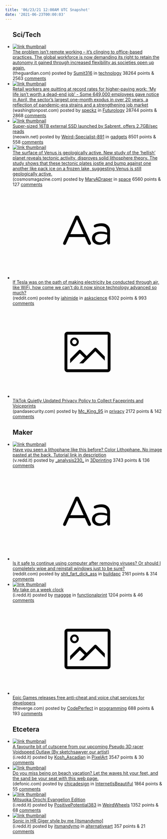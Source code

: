 ```yaml
---
title: '06/23/21 12:00AM UTC Snapshot'
date: '2021-06-23T00:00:03'
---
```

<ul>
<h2>Sci/Tech</h2>

<li><a href='https://www.theguardian.com/commentisfree/2021/jun/21/remote-working-office-based-practices-offices-employers'><img src='https://b.thumbs.redditmedia.com/TmKy437UhqGHHHy4B8fXj05vTrirYN8Yut_LDs2ax-k.jpg' alt='link thumbnail'></a><div><div class='linkTitle'><a href='https://www.theguardian.com/commentisfree/2021/jun/21/remote-working-office-based-practices-offices-employers'>The problem isn’t remote working – it’s clinging to office-based practices. The global workforce is now demanding its right to retain the autonomy it gained through increased flexibility as societies open up again.</a></div>(theguardian.com) posted by <a href='https://www.reddit.com/user/Sumit316'>Sumit316</a> in <a href='https://www.reddit.com/r/technology'>technology</a> 38264 points & 2563 <a href='https://www.reddit.com/r/technology/comments/o5iwgi/the_problem_isnt_remote_working_its_clinging_to/'>comments</a></div></li>

<li><a href='https://www.washingtonpost.com/business/2021/06/21/retail-workers-quitting-jobs/'><img src='https://b.thumbs.redditmedia.com/JoU2yhW18OoVclntNqjQmK0WCqezB4KqEEanlnsSmoA.jpg' alt='link thumbnail'></a><div><div class='linkTitle'><a href='https://www.washingtonpost.com/business/2021/06/21/retail-workers-quitting-jobs/'>Retail workers are quitting at record rates for higher-paying work: ‘My life isn’t worth a dead-end job’ - Some 649,000 employees gave notice in April, the sector’s largest one-month exodus in over 20 years, a reflection of pandemic-era strains and a strengthening job market</a></div>(washingtonpost.com) posted by <a href='https://www.reddit.com/user/speckz'>speckz</a> in <a href='https://www.reddit.com/r/Futurology'>Futurology</a> 28744 points & 2868 <a href='https://www.reddit.com/r/Futurology/comments/o5mmma/retail_workers_are_quitting_at_record_rates_for/'>comments</a></div></li>

<li><a href='https://www.neowin.net/news/super-sized-16tb-external-ssd-launched-by-sabrent-the-new-rocket-xtrm-q-is-here/'><img src='https://b.thumbs.redditmedia.com/JZcPOziHhAfHWUUNRwIae1HJy6HQF7tueKZnzRaUjcc.jpg' alt='link thumbnail'></a><div><div class='linkTitle'><a href='https://www.neowin.net/news/super-sized-16tb-external-ssd-launched-by-sabrent-the-new-rocket-xtrm-q-is-here/'>Super-sized 16TB external SSD launched by Sabrent, offers 2.7GB/sec reads</a></div>(neowin.net) posted by <a href='https://www.reddit.com/user/Weird-Specialist-891'>Weird-Specialist-891</a> in <a href='https://www.reddit.com/r/gadgets'>gadgets</a> 8501 points & 558 <a href='https://www.reddit.com/r/gadgets/comments/o5md15/supersized_16tb_external_ssd_launched_by_sabrent/'>comments</a></div></li>

<li><a href='https://cosmosmagazine.com/space/astrophysics/the-surface-of-venus-is-geologically-active/'><img src='https://b.thumbs.redditmedia.com/qFAqco98Lfk_UmMm9ekgqFB6BtHBGYHXLH4byH5ituw.jpg' alt='link thumbnail'></a><div><div class='linkTitle'><a href='https://cosmosmagazine.com/space/astrophysics/the-surface-of-venus-is-geologically-active/'>The surface of Venus is geologically active. New study of the ‘hellish’ planet reveals tectonic activity, disproves solid lithosphere theory. The study shows that these tectonic plates jostle and bump against one another like pack ice on a frozen lake, suggesting Venus is still geologically active.</a></div>(cosmosmagazine.com) posted by <a href='https://www.reddit.com/user/MaryADraper'>MaryADraper</a> in <a href='https://www.reddit.com/r/space'>space</a> 6560 points & 127 <a href='https://www.reddit.com/r/space/comments/o5n0vh/the_surface_of_venus_is_geologically_active_new/'>comments</a></div></li>

<li><a href='https://www.reddit.com/r/askscience/comments/o5iqml/if_tesla_was_on_the_path_of_making_electricity_be/'><svg version='1.1' viewBox='-34 -12 104 64' preserveAspectRatio='xMidYMid slice' xmlns='http://www.w3.org/2000/svg' xmlns:xlink='http://www.w3.org/1999/xlink'>
    <title>text link thumbnail</title>
    <path d='M12.19,8.84a1.45,1.45,0,0,0-1.4-1h-.12a1.46,1.46,0,0,0-1.42,1L1.14,26.56a1.29,1.29,0,0,0-.14.59,1,1,0,0,0,1,1,1.12,1.12,0,0,0,1.08-.77l2.08-4.65h11l2.08,4.59a1.24,1.24,0,0,0,1.12.83,1.08,1.08,0,0,0,1.08-1.08,1.64,1.64,0,0,0-.14-.57ZM6.08,20.71l4.59-10.22,4.6,10.22Z'>
    </path>
    <path d='M32.24,14.78A6.35,6.35,0,0,0,27.6,13.2a11.36,11.36,0,0,0-4.7,1,1,1,0,0,0-.58.89,1,1,0,0,0,.94.92,1.23,1.23,0,0,0,.39-.08,8.87,8.87,0,0,1,3.72-.81c2.7,0,4.28,1.33,4.28,3.92v.5a15.29,15.29,0,0,0-4.42-.61c-3.64,0-6.14,1.61-6.14,4.64v.05c0,2.95,2.7,4.48,5.37,4.48a6.29,6.29,0,0,0,5.19-2.48V26.9a1,1,0,0,0,1,1,1,1,0,0,0,1-1.06V19A5.71,5.71,0,0,0,32.24,14.78Zm-.56,7.7c0,2.28-2.17,3.89-4.81,3.89-1.94,0-3.61-1.06-3.61-2.86v-.06c0-1.8,1.5-3,4.2-3a15.2,15.2,0,0,1,4.22.61Z'>
    </path>
    </svg></a><div><div class='linkTitle'><a href='https://www.reddit.com/r/askscience/comments/o5iqml/if_tesla_was_on_the_path_of_making_electricity_be/'>If Tesla was on the path of making electricity be conducted through air, like WiFi, how come we can't do it now since technology advanced so much?</a></div>(reddit.com) posted by <a href='https://www.reddit.com/user/iahimide'>iahimide</a> in <a href='https://www.reddit.com/r/askscience'>askscience</a> 6302 points & 993 <a href='https://www.reddit.com/r/askscience/comments/o5iqml/if_tesla_was_on_the_path_of_making_electricity_be/'>comments</a></div></li>

<li><a href='https://www.pandasecurity.com/en/mediacenter/mobile-news/tiktok-privacy-faceprints/'><svg version='1.1' viewBox='-34 -14 104 64' preserveAspectRatio='xMidYMid meet' xmlns='http://www.w3.org/2000/svg' xmlns:xlink='http://www.w3.org/1999/xlink'>
    <title>link thumbnail</title>
    <path d='M32,4H4A2,2,0,0,0,2,6V30a2,2,0,0,0,2,2H32a2,2,0,0,0,2-2V6A2,2,0,0,0,32,4ZM4,30V6H32V30Z'></path>
    <path d='M8.92,14a3,3,0,1,0-3-3A3,3,0,0,0,8.92,14Zm0-4.6A1.6,1.6,0,1,1,7.33,11,1.6,1.6,0,0,1,8.92,9.41Z'></path>
    <path d='M22.78,15.37l-5.4,5.4-4-4a1,1,0,0,0-1.41,0L5.92,22.9v2.83l6.79-6.79L16,22.18l-3.75,3.75H15l8.45-8.45L30,24V21.18l-5.81-5.81A1,1,0,0,0,22.78,15.37Z'></path>
    </svg></a><div><div class='linkTitle'><a href='https://www.pandasecurity.com/en/mediacenter/mobile-news/tiktok-privacy-faceprints/'>TikTok Quietly Updated Privacy Policy to Collect Faceprints and Voiceprints</a></div>(pandasecurity.com) posted by <a href='https://www.reddit.com/user/Mc_King_95'>Mc_King_95</a> in <a href='https://www.reddit.com/r/privacy'>privacy</a> 2172 points & 142 <a href='https://www.reddit.com/r/privacy/comments/o5m4gr/tiktok_quietly_updated_privacy_policy_to_collect/'>comments</a></div></li>

<h2>Maker</h2>

<li><a href='https://v.redd.it/6y8lt061at671'><img src='https://b.thumbs.redditmedia.com/2GGsYbEXVq6wPxvnM5sAH5fJTktyi0w9jfJY3xuIsZw.jpg' alt='link thumbnail'></a><div><div class='linkTitle'><a href='https://v.redd.it/6y8lt061at671'>Have you seen a lithophane like this before? Color Lithophane. No image pasted at the back. Tutorial link in description</a></div>(v.redd.it) posted by <a href='https://www.reddit.com/user/_analysis230_'>_analysis230_</a> in <a href='https://www.reddit.com/r/3Dprinting'>3Dprinting</a> 3743 points & 136 <a href='https://www.reddit.com/r/3Dprinting/comments/o5m4g5/have_you_seen_a_lithophane_like_this_before_color/'>comments</a></div></li>

<li><a href='https://www.reddit.com/r/buildapc/comments/o5k6az/is_it_safe_to_continue_using_computer_after/'><svg version='1.1' viewBox='-34 -12 104 64' preserveAspectRatio='xMidYMid slice' xmlns='http://www.w3.org/2000/svg' xmlns:xlink='http://www.w3.org/1999/xlink'>
    <title>text link thumbnail</title>
    <path d='M12.19,8.84a1.45,1.45,0,0,0-1.4-1h-.12a1.46,1.46,0,0,0-1.42,1L1.14,26.56a1.29,1.29,0,0,0-.14.59,1,1,0,0,0,1,1,1.12,1.12,0,0,0,1.08-.77l2.08-4.65h11l2.08,4.59a1.24,1.24,0,0,0,1.12.83,1.08,1.08,0,0,0,1.08-1.08,1.64,1.64,0,0,0-.14-.57ZM6.08,20.71l4.59-10.22,4.6,10.22Z'>
    </path>
    <path d='M32.24,14.78A6.35,6.35,0,0,0,27.6,13.2a11.36,11.36,0,0,0-4.7,1,1,1,0,0,0-.58.89,1,1,0,0,0,.94.92,1.23,1.23,0,0,0,.39-.08,8.87,8.87,0,0,1,3.72-.81c2.7,0,4.28,1.33,4.28,3.92v.5a15.29,15.29,0,0,0-4.42-.61c-3.64,0-6.14,1.61-6.14,4.64v.05c0,2.95,2.7,4.48,5.37,4.48a6.29,6.29,0,0,0,5.19-2.48V26.9a1,1,0,0,0,1,1,1,1,0,0,0,1-1.06V19A5.71,5.71,0,0,0,32.24,14.78Zm-.56,7.7c0,2.28-2.17,3.89-4.81,3.89-1.94,0-3.61-1.06-3.61-2.86v-.06c0-1.8,1.5-3,4.2-3a15.2,15.2,0,0,1,4.22.61Z'>
    </path>
    </svg></a><div><div class='linkTitle'><a href='https://www.reddit.com/r/buildapc/comments/o5k6az/is_it_safe_to_continue_using_computer_after/'>Is it safe to continue using computer after removing viruses? Or should I completely wipe and reinstall windows just to be sure?</a></div>(reddit.com) posted by <a href='https://www.reddit.com/user/shit_fart_dick_ass'>shit_fart_dick_ass</a> in <a href='https://www.reddit.com/r/buildapc'>buildapc</a> 2161 points & 314 <a href='https://www.reddit.com/r/buildapc/comments/o5k6az/is_it_safe_to_continue_using_computer_after/'>comments</a></div></li>

<li><a href='https://i.redd.it/h9kl8d0pps671.jpg'><img src='https://b.thumbs.redditmedia.com/4NVOOOmutlJ7iT1Sip-q-yF0YWK9x4jogpG419RVPWM.jpg' alt='link thumbnail'></a><div><div class='linkTitle'><a href='https://i.redd.it/h9kl8d0pps671.jpg'>My take on a week clock</a></div>(i.redd.it) posted by <a href='https://www.reddit.com/user/maggge'>maggge</a> in <a href='https://www.reddit.com/r/functionalprint'>functionalprint</a> 1204 points & 46 <a href='https://www.reddit.com/r/functionalprint/comments/o5k1d9/my_take_on_a_week_clock/'>comments</a></div></li>

<li><a href='https://www.theverge.com/2021/6/22/22544447/epic-games-anti-cheat-voice-chat-online-services-free'><svg version='1.1' viewBox='-34 -14 104 64' preserveAspectRatio='xMidYMid meet' xmlns='http://www.w3.org/2000/svg' xmlns:xlink='http://www.w3.org/1999/xlink'>
    <title>link thumbnail</title>
    <path d='M32,4H4A2,2,0,0,0,2,6V30a2,2,0,0,0,2,2H32a2,2,0,0,0,2-2V6A2,2,0,0,0,32,4ZM4,30V6H32V30Z'></path>
    <path d='M8.92,14a3,3,0,1,0-3-3A3,3,0,0,0,8.92,14Zm0-4.6A1.6,1.6,0,1,1,7.33,11,1.6,1.6,0,0,1,8.92,9.41Z'></path>
    <path d='M22.78,15.37l-5.4,5.4-4-4a1,1,0,0,0-1.41,0L5.92,22.9v2.83l6.79-6.79L16,22.18l-3.75,3.75H15l8.45-8.45L30,24V21.18l-5.81-5.81A1,1,0,0,0,22.78,15.37Z'></path>
    </svg></a><div><div class='linkTitle'><a href='https://www.theverge.com/2021/6/22/22544447/epic-games-anti-cheat-voice-chat-online-services-free'>Epic Games releases free anti-cheat and voice chat services for developers</a></div>(theverge.com) posted by <a href='https://www.reddit.com/user/CodePerfect'>CodePerfect</a> in <a href='https://www.reddit.com/r/programming'>programming</a> 688 points & 193 <a href='https://www.reddit.com/r/programming/comments/o5rnnz/epic_games_releases_free_anticheat_and_voice_chat/'>comments</a></div></li>

<h2>Etcetera</h2>

<li><a href='https://i.redd.it/9kyyidk8at671.gif'><img src='https://b.thumbs.redditmedia.com/Hx0G16gXY8ltxLOl001lfp-HH6c2EfPAJtFLBrBLFxo.jpg' alt='link thumbnail'></a><div><div class='linkTitle'><a href='https://i.redd.it/9kyyidk8at671.gif'>A favourite bit of cutscene from our upcoming Pseudo 3D racer Voidspeed Outlaw (By sketchsawyer our artist)</a></div>(i.redd.it) posted by <a href='https://www.reddit.com/user/Kosh_Ascadian'>Kosh_Ascadian</a> in <a href='https://www.reddit.com/r/PixelArt'>PixelArt</a> 3547 points & 30 <a href='https://www.reddit.com/r/PixelArt/comments/o5m3sm/a_favourite_bit_of_cutscene_from_our_upcoming/'>comments</a></div></li>

<li><a href='https://defonic.com/vibeocean.html'><img src='https://b.thumbs.redditmedia.com/7OsYVLmY1Qe6uioPry10gQVT_1mAmUZAv-ysjxB3iIo.jpg' alt='link thumbnail'></a><div><div class='linkTitle'><a href='https://defonic.com/vibeocean.html'>Do you miss being on beach vacation? Let the waves hit your feet, and the sand be your seat with this web page.</a></div>(defonic.com) posted by <a href='https://www.reddit.com/user/chicadesign'>chicadesign</a> in <a href='https://www.reddit.com/r/InternetIsBeautiful'>InternetIsBeautiful</a> 1864 points & 55 <a href='https://www.reddit.com/r/InternetIsBeautiful/comments/o5k8pm/do_you_miss_being_on_beach_vacation_let_the_waves/'>comments</a></div></li>

<li><a href='https://i.redd.it/arp6vlu7ms671.jpg'><img src='https://b.thumbs.redditmedia.com/3u3ODKN4UZLfHfC45tg9FCtAJG8c2oCJAXPtW-XwOHY.jpg' alt='link thumbnail'></a><div><div class='linkTitle'><a href='https://i.redd.it/arp6vlu7ms671.jpg'>Mitsuoka Orochi Evangelion Edition</a></div>(i.redd.it) posted by <a href='https://www.reddit.com/user/PositivePotential383'>PositivePotential383</a> in <a href='https://www.reddit.com/r/WeirdWheels'>WeirdWheels</a> 1352 points & 68 <a href='https://www.reddit.com/r/WeirdWheels/comments/o5jqe2/mitsuoka_orochi_evangelion_edition/'>comments</a></div></li>

<li><a href='https://i.redd.it/fma0o3hayp671.jpg'><img src='https://b.thumbs.redditmedia.com/ThxuGbAJPKy--lMFqC0NM_2uakgj80pPRFP5zntf_vI.jpg' alt='link thumbnail'></a><div><div class='linkTitle'><a href='https://i.redd.it/fma0o3hayp671.jpg'>Sonic in HR Giger style by me [itsmandymo]</a></div>(i.redd.it) posted by <a href='https://www.reddit.com/user/itsmandymo'>itsmandymo</a> in <a href='https://www.reddit.com/r/alternativeart'>alternativeart</a> 357 points & 21 <a href='https://www.reddit.com/r/alternativeart/comments/o5atbu/sonic_in_hr_giger_style_by_me_itsmandymo/'>comments</a></div></li>

</ul>
